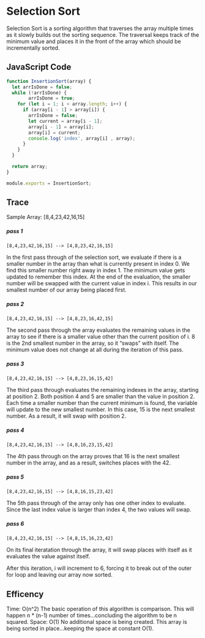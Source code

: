 # Selection Sort
Selection Sort is a sorting algorithm that traverses the array multiple times as it slowly builds out the sorting sequence. The traversal keeps track of the minimum value and places it in the front of the array which should be incrementally sorted.

## JavaScript Code 
```javascript
function InsertionSort(array) {
  let arrIsDone = false;
  while (!arrIsDone) {
        arrIsDone = true;
    for (let i = 1; i < array.length; i++) {
      if (array[i - 1] > array[i]) {
        arrIsDone = false;
        let current = array[i - 1];
        array[i - 1] = array[i];
        array[i] = current;
        console.log('index', array[i] , array);
      }
    }
  }

  return array;
}

module.exports = InsertionSort;
```

## Trace
Sample Array: [8,4,23,42,16,15]

##### pass 1 
```
[8,4,23,42,16,15] --> [4,8,23,42,16,15]

```
In the first pass through of the selection sort, we evaluate if there is a smaller number in the array than what is currently present in index 0. We find this smaller number right away in index 1. The minimum value gets updated to remember this index. At the end of the evaluation, the smaller number will be swapped with the current value in index i. This results in our smallest number of our array being placed first.

##### pass 2

```
[8,4,23,42,16,15] --> [4,8,23,16,42,15]

```
The second pass through the array evaluates the remaining values in the array to see if there is a smaller value other than the current position of i. 8 is the 2nd smallest number in the array, so it “swaps” with itself. The minimum value does not change at all during the iteration of this pass.

##### pass 3

```
[8,4,23,42,16,15] --> [4,8,23,16,15,42]

```
The third pass through evaluates the remaining indexes in the array, starting at position 2. Both position 4 and 5 are smaller than the value in position 2. Each time a smaller number than the current minimum is found, the variable will update to the new smallest number. In this case, 15 is the next smallest number. As a result, it will swap with position 2.

##### pass 4

```
[8,4,23,42,16,15] --> [4,8,16,23,15,42]

```
The 4th pass through on the array proves that 16 is the next smallest number in the array, and as a result, switches places with the 42.

##### pass 5 

```
[8,4,23,42,16,15] --> [4,8,16,15,23,42]

```
The 5th pass through of the array only has one other index to evaluate. Since the last index value is larger than index 4, the two values will swap.

##### pass 6

```
[8,4,23,42,16,15] --> [4,8,15,16,23,42]

```
On its final iteratation through the array, it will swap places with itself as it evaluates the value against itself.

After this iteration, i will increment to 6, forcing it to break out of the outer for loop and leaving our array now sorted.

## Efficency
Time: O(n^2)
The basic operation of this algorithm is comparison. This will happen n * (n-1) number of times…concluding the algorithm to be n squared.
Space: O(1)
No additional space is being created. This array is being sorted in place…keeping the space at constant O(1).

